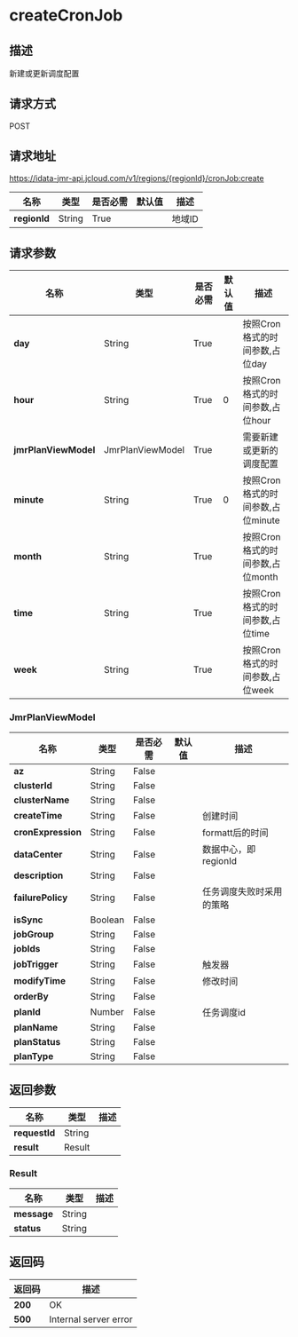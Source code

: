 # createCronJob


## 描述
新建或更新调度配置

## 请求方式
POST

## 请求地址
https://idata-jmr-api.jcloud.com/v1/regions/{regionId}/cronJob:create

|名称|类型|是否必需|默认值|描述|
|---|---|---|---|---|
|**regionId**|String|True||地域ID|

## 请求参数
|名称|类型|是否必需|默认值|描述|
|---|---|---|---|---|
|**day**|String|True||按照Cron格式的时间参数,占位day|
|**hour**|String|True|0|按照Cron格式的时间参数,占位hour|
|**jmrPlanViewModel**|JmrPlanViewModel|True||需要新建或更新的调度配置|
|**minute**|String|True|0|按照Cron格式的时间参数,占位minute|
|**month**|String|True||按照Cron格式的时间参数,占位month|
|**time**|String|True||按照Cron格式的时间参数,占位time|
|**week**|String|True||按照Cron格式的时间参数,占位week|

### JmrPlanViewModel
|名称|类型|是否必需|默认值|描述|
|---|---|---|---|---|
|**az**|String|False|||
|**clusterId**|String|False|||
|**clusterName**|String|False|||
|**createTime**|String|False||创建时间|
|**cronExpression**|String|False||formatt后的时间|
|**dataCenter**|String|False||数据中心，即regionId|
|**description**|String|False|||
|**failurePolicy**|String|False||任务调度失败时采用的策略|
|**isSync**|Boolean|False|||
|**jobGroup**|String|False|||
|**jobIds**|String|False|||
|**jobTrigger**|String|False||触发器|
|**modifyTime**|String|False||修改时间|
|**orderBy**|String|False|||
|**planId**|Number|False||任务调度id|
|**planName**|String|False|||
|**planStatus**|String|False|||
|**planType**|String|False|||

## 返回参数
|名称|类型|描述|
|---|---|---|
|**requestId**|String||
|**result**|Result||


### Result
|名称|类型|描述|
|---|---|---|
|**message**|String||
|**status**|String||

## 返回码
|返回码|描述|
|---|---|
|**200**|OK|
|**500**|Internal server error|
